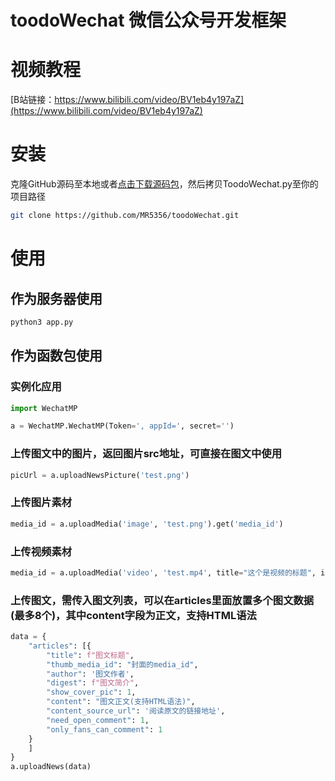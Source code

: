 # toodoWechat 微信公众号开发框架

# 视频教程
[B站链接：https://www.bilibili.com/video/BV1eb4y197aZ](https://www.bilibili.com/video/BV1eb4y197aZ)

# 安装
克隆GitHub源码至本地或者[点击下载源码包](https://github.com/MR5356/toodoWechat/archive/main.zip)，然后拷贝ToodoWechat.py至你的项目路径
```bash
git clone https://github.com/MR5356/toodoWechat.git
```

# 使用
## 作为服务器使用
```bash
python3 app.py
```

## 作为函数包使用
### 实例化应用
```python
import WechatMP

a = WechatMP.WechatMP(Token=', appId=', secret='')
```
### 上传图文中的图片，返回图片src地址，可直接在图文中使用
```python
picUrl = a.uploadNewsPicture('test.png')
```
### 上传图片素材
```python
media_id = a.uploadMedia('image', 'test.png').get('media_id')
```
### 上传视频素材
```python
media_id = a.uploadMedia('video', 'test.mp4', title="这个是视频的标题", introduction="测试视频").get('media_id')
```
### 上传图文，需传入图文列表，可以在articles里面放置多个图文数据(最多8个)，其中content字段为正文，支持HTML语法

```python
data = {
    "articles": [{
        "title": f"图文标题",
        "thumb_media_id": "封面的media_id",
        "author": '图文作者',
        "digest": f"图文简介",
        "show_cover_pic": 1,
        "content": "图文正文(支持HTML语法)",
        "content_source_url": '阅读原文的链接地址',
        "need_open_comment": 1,
        "only_fans_can_comment": 1
    }
    ]
}
a.uploadNews(data)
```